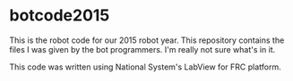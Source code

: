 # botcode2015

This is the robot code for our 2015 robot year. This repository contains the files I was given by the bot programmers. I'm really not sure what's in it.

This code was written using National System's LabView for FRC platform.
